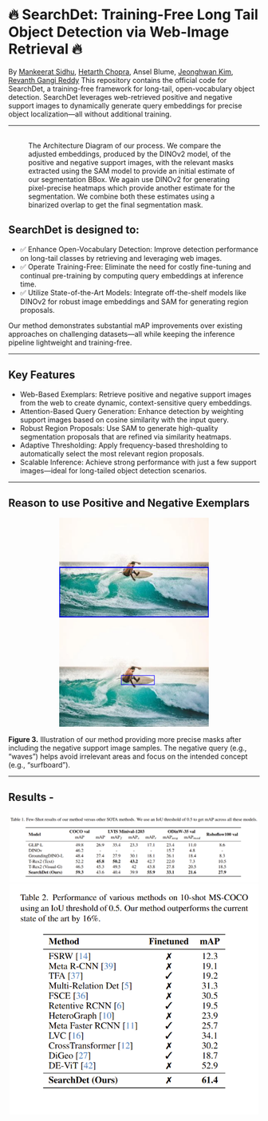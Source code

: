 # 🔥 SearchDet: Training-Free Long Tail Object Detection via Web-Image Retrieval 🔥
By [Mankeerat Sidhu](https://mankeerat.github.io/), [Hetarth Chopra](https://www.linkedin.com/in/hetarth-chopra/), Ansel Blume, [Jeonghwan Kim](https://wjdghks950.github.io/), [Revanth Gangi Reddy](https://gangiswag.github.io/) 
This repository contains the official code for SearchDet, a training-free framework for long-tail, open-vocabulary object detection. SearchDet leverages web-retrieved positive and negative support images to dynamically generate query embeddings for precise object localization—all without additional training.

---

<figure>
  <img src="resources/Architecture_of_SearchDet.png" alt="">
  <figcaption>The Architecture Diagram of our process. We compare the adjusted embeddings, produced by the DINOv2 model, of the positive and negative support images, with the relevant masks extracted using the SAM model to provide an initial estimate of our segmentation BBox. We again use DINOv2 for generating pixel-precise heatmaps which provide another estimate for the segmentation. We combine both these estimates using a binarized overlap to get the final segmentation mask. </figcaption>
</figure>



## SearchDet is designed to:

- ✅ Enhance Open-Vocabulary Detection: Improve detection performance on long-tail classes by retrieving and leveraging web images.
- ✅ Operate Training-Free: Eliminate the need for costly fine-tuning and continual pre-training by computing query embeddings at inference time.
- ✅ Utilize State-of-the-Art Models: Integrate off-the-shelf models like DINOv2 for robust image embeddings and SAM for generating region proposals.

Our method demonstrates substantial mAP improvements over existing approaches on challenging datasets—all while keeping the inference pipeline lightweight and training-free.

---

## Key Features
- Web-Based Exemplars: Retrieve positive and negative support images from the web to create dynamic, context-sensitive query embeddings.
- Attention-Based Query Generation: Enhance detection by weighting support images based on cosine similarity with the input query.
- Robust Region Proposals: Use SAM to generate high-quality segmentation proposals that are refined via similarity heatmaps.
- Adaptive Thresholding: Apply frequency-based thresholding to automatically select the most relevant region proposals.
- Scalable Inference: Achieve strong performance with just a few support images—ideal for long-tailed object detection scenarios.

---
## Reason to use Positive and Negative Exemplars

<p align="center">
  <img src="resources/put2.png" alt="(a) Without negative support image samples" width="300" />
  <img src="resources/put1.png" alt="(b) After including negative support image samples" width="300" />
</p>

**Figure 3.** Illustration of our method providing more precise masks after including the negative support image samples. The negative query (e.g., “waves”) helps avoid irrelevant areas and focus on the intended concept (e.g., “surfboard”).

---
## Results - 

<p align="center">
  <img src="resources/Results1.png" alt="Results1" width="500" />
  <img src="resources/Results2.png" alt="Results2" width="500" />
</p>
